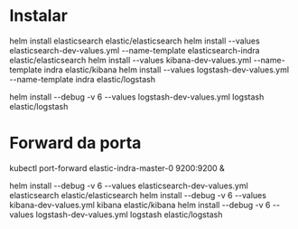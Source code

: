 # Instalar

helm install elasticsearch elastic/elasticsearch
helm install --values elasticsearch-dev-values.yml --name-template elasticsearch-indra elastic/elasticsearch
helm install --values kibana-dev-values.yml --name-template indra elastic/kibana
helm install --values logstash-dev-values.yml --name-template indra elastic/logstash

helm install --debug -v 6 --values logstash-dev-values.yml logstash elastic/logstash

# Forward da porta
kubectl port-forward elastic-indra-master-0 9200:9200 &



helm install --debug -v 6 --values elasticsearch-dev-values.yml elasticsearch elastic/elasticsearch
helm install --debug -v 6 --values kibana-dev-values.yml kibana elastic/kibana
helm install --debug -v 6 --values logstash-dev-values.yml logstash elastic/logstash